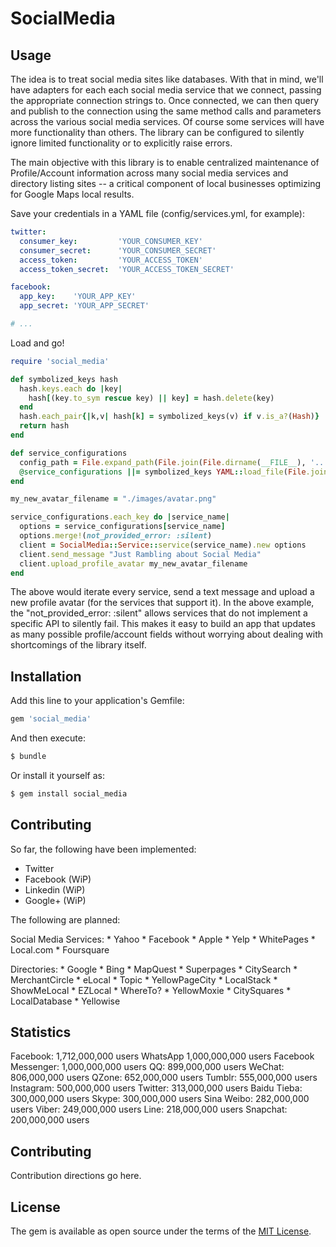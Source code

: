 # SocialMedia

## Usage
The idea is to treat social media sites like databases.  With that in mind, we'll have adapters for each each social media service
that we connect, passing the appropriate connection strings to.  Once connected, we can then query and publish to the connection using
the same method calls and parameters across the various social media services.  Of course some services will have more functionality
than others.  The library can be configured to silently ignore limited functionality or to explicitly raise errors.

The main objective with this library is to enable centralized maintenance of Profile/Account information across many social media
services and directory listing sites -- a critical component of local businesses optimizing for Google Maps local results.

Save your credentials in a YAML file (config/services.yml, for example):
```yaml
twitter:
  consumer_key:         'YOUR_CONSUMER_KEY'
  consumer_secret:      'YOUR_CONSUMER_SECRET'
  access_token:         'YOUR_ACCESS_TOKEN'
  access_token_secret:  'YOUR_ACCESS_TOKEN_SECRET'

facebook:
  app_key:    'YOUR_APP_KEY'
  app_secret: 'YOUR_APP_SECRET'

# ...
```

Load and go!

```ruby
require 'social_media'

def symbolized_keys hash
  hash.keys.each do |key|
    hash[(key.to_sym rescue key) || key] = hash.delete(key)
  end
  hash.each_pair{|k,v| hash[k] = symbolized_keys(v) if v.is_a?(Hash)}
  return hash
end

def service_configurations
  config_path = File.expand_path(File.join(File.dirname(__FILE__), '..', 'config'))
  @service_configurations ||= symbolized_keys YAML::load_file(File.join(config_path, 'services.yml'))
end

my_new_avatar_filename = "./images/avatar.png"

service_configurations.each_key do |service_name|
  options = service_configurations[service_name]
  options.merge!(not_provided_error: :silent)
  client = SocialMedia::Service::service(service_name).new options
  client.send_message "Just Rambling about Social Media"
  client.upload_profile_avatar my_new_avatar_filename
end
```

The above would iterate every service, send a text message and upload a new profile avatar (for the services that support it).
In the above example, the "not_provided_error: :silent" allows services that do not implement a specific API to silently fail.
This makes it easy to build an app that updates as many possible profile/account fields without worrying about dealing with
shortcomings of the library itself.

## Installation

Add this line to your application's Gemfile:

```ruby
gem 'social_media'
```

And then execute:
```bash
$ bundle
```

Or install it yourself as:
```bash
$ gem install social_media
```

## Contributing

So far, the following have been implemented:

  * Twitter
  * Facebook (WiP)
  * Linkedin (WiP)
  * Google+  (WiP)

The following are planned:

  Social Media Services:
    * Yahoo
    * Facebook
    * Apple
    * Yelp
    * WhitePages
    * Local.com
    * Foursquare
    
  Directories:
    * Google
    * Bing
    * MapQuest
    * Superpages
    * CitySearch
    * MerchantCircle
    * eLocal
    * Topic
    * YellowPageCity
    * LocalStack
    * ShowMeLocal
    * EZLocal
    * WhereTo?
    * YellowMoxie
    * CitySquares
    * LocalDatabase
    * Yellowise

## Statistics

  Facebook: 1,712,000,000 users
  WhatsApp 1,000,000,000 users
  Facebook Messenger: 1,000,000,000 users
  QQ: 899,000,000 users
  WeChat: 806,000,000 users
  QZone: 652,000,000 users
  Tumblr: 555,000,000 users
  Instagram: 500,000,000 users
  Twitter: 313,000,000 users
  Baidu Tieba: 300,000,000 users
  Skype: 300,000,000 users
  Sina Weibo: 282,000,000 users
  Viber: 249,000,000 users
  Line: 218,000,000 users
  Snapchat: 200,000,000 users

## Contributing
Contribution directions go here.

## License
The gem is available as open source under the terms of the [MIT License](http://opensource.org/licenses/MIT).
